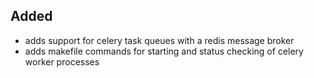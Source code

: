 ## Added

- adds support for celery task queues with a redis message broker
- adds makefile commands for starting and status checking of celery worker processes
